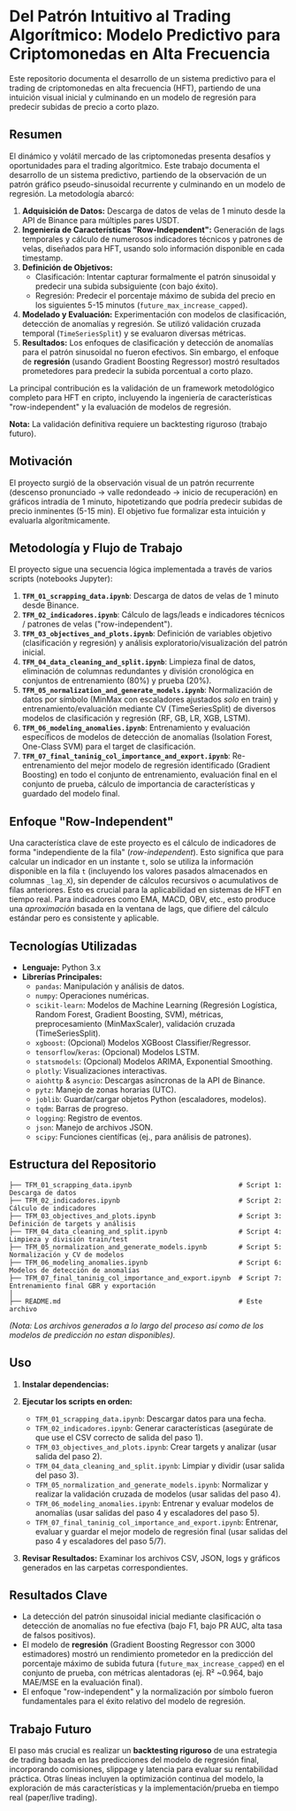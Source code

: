 # Del Patrón Intuitivo al Trading Algorítmico: Modelo Predictivo para Criptomonedas en Alta Frecuencia

Este repositorio documenta el desarrollo de un sistema predictivo para el trading de criptomonedas en alta frecuencia (HFT), partiendo de una intuición visual inicial y culminando en un modelo de regresión para predecir subidas de precio a corto plazo.

## Resumen

El dinámico y volátil mercado de las criptomonedas presenta desafíos y oportunidades para el trading algorítmico. Este trabajo documenta el desarrollo de un sistema predictivo, partiendo de la observación de un patrón gráfico pseudo-sinusoidal recurrente y culminando en un modelo de regresión. La metodología abarcó:

1.  **Adquisición de Datos:** Descarga de datos de velas de 1 minuto desde la API de Binance para múltiples pares USDT.
2.  **Ingeniería de Características "Row-Independent":** Generación de lags temporales y cálculo de numerosos indicadores técnicos y patrones de velas, diseñados para HFT, usando solo información disponible en cada timestamp.
3.  **Definición de Objetivos:**
    *   Clasificación: Intentar capturar formalmente el patrón sinusoidal y predecir una subida subsiguiente (con bajo éxito).
    *   Regresión: Predecir el porcentaje máximo de subida del precio en los siguientes 5-15 minutos (`future_max_increase_capped`).
4.  **Modelado y Evaluación:** Experimentación con modelos de clasificación, detección de anomalías y regresión. Se utilizó validación cruzada temporal (`TimeSeriesSplit`) y se evaluaron diversas métricas.
5.  **Resultados:** Los enfoques de clasificación y detección de anomalías para el patrón sinusoidal no fueron efectivos. Sin embargo, el enfoque de **regresión** (usando Gradient Boosting Regressor) mostró resultados prometedores para predecir la subida porcentual a corto plazo.

La principal contribución es la validación de un framework metodológico completo para HFT en cripto, incluyendo la ingeniería de características "row-independent" y la evaluación de modelos de regresión.

**Nota:** La validación definitiva requiere un backtesting riguroso (trabajo futuro).

## Motivación

El proyecto surgió de la observación visual de un patrón recurrente (descenso pronunciado -> valle redondeado -> inicio de recuperación) en gráficos intradía de 1 minuto, hipotetizando que podría predecir subidas de precio inminentes (5-15 min). El objetivo fue formalizar esta intuición y evaluarla algorítmicamente.

## Metodología y Flujo de Trabajo

El proyecto sigue una secuencia lógica implementada a través de varios scripts (notebooks Jupyter):

1.  **`TFM_01_scrapping_data.ipynb`**: Descarga de datos de velas de 1 minuto desde Binance.
2.  **`TFM_02_indicadores.ipynb`**: Cálculo de lags/leads e indicadores técnicos / patrones de velas ("row-independent").
3.  **`TFM_03_objectives_and_plots.ipynb`**: Definición de variables objetivo (clasificación y regresión) y análisis exploratorio/visualización del patrón inicial.
4.  **`TFM_04_data_cleaning_and_split.ipynb`**: Limpieza final de datos, eliminación de columnas redundantes y división cronológica en conjuntos de entrenamiento (80%) y prueba (20%).
5.  **`TFM_05_normalization_and_generate_models.ipynb`**: Normalización de datos por símbolo (MinMax con escaladores ajustados *solo* en train) y entrenamiento/evaluación mediante CV (TimeSeriesSplit) de diversos modelos de clasificación y regresión (RF, GB, LR, XGB, LSTM).
6.  **`TFM_06_modeling_anomalies.ipynb`**: Entrenamiento y evaluación específicos de modelos de detección de anomalías (Isolation Forest, One-Class SVM) para el target de clasificación.
7.  **`TFM_07_final_taninig_col_importance_and_export.ipynb`**: Re-entrenamiento del mejor modelo de regresión identificado (Gradient Boosting) en todo el conjunto de entrenamiento, evaluación final en el conjunto de prueba, cálculo de importancia de características y guardado del modelo final.

## Enfoque "Row-Independent"

Una característica clave de este proyecto es el cálculo de indicadores de forma "independiente de la fila" (*row-independent*). Esto significa que para calcular un indicador en un instante `t`, solo se utiliza la información disponible en la fila `t` (incluyendo los valores pasados almacenados en columnas `_lag_X`), sin depender de cálculos recursivos o acumulativos de filas anteriores. Esto es crucial para la aplicabilidad en sistemas de HFT en tiempo real. Para indicadores como EMA, MACD, OBV, etc., esto produce una *aproximación* basada en la ventana de lags, que difiere del cálculo estándar pero es consistente y aplicable.

## Tecnologías Utilizadas

*   **Lenguaje:** Python 3.x
*   **Librerías Principales:**
    *   `pandas`: Manipulación y análisis de datos.
    *   `numpy`: Operaciones numéricas.
    *   `scikit-learn`: Modelos de Machine Learning (Regresión Logística, Random Forest, Gradient Boosting, SVM), métricas, preprocesamiento (MinMaxScaler), validación cruzada (TimeSeriesSplit).
    *   `xgboost`: (Opcional) Modelos XGBoost Classifier/Regressor.
    *   `tensorflow`/`keras`: (Opcional) Modelos LSTM.
    *   `statsmodels`: (Opcional) Modelos ARIMA, Exponential Smoothing.
    *   `plotly`: Visualizaciones interactivas.
    *   `aiohttp` & `asyncio`: Descargas asíncronas de la API de Binance.
    *   `pytz`: Manejo de zonas horarias (UTC).
    *   `joblib`: Guardar/cargar objetos Python (escaladores, modelos).
    *   `tqdm`: Barras de progreso.
    *   `logging`: Registro de eventos.
    *   `json`: Manejo de archivos JSON.
    *   `scipy`: Funciones científicas (ej., para análisis de patrones).

## Estructura del Repositorio
```
├── TFM_01_scrapping_data.ipynb                           # Script 1: Descarga de datos
├── TFM_02_indicadores.ipynb                              # Script 2: Cálculo de indicadores
├── TFM_03_objectives_and_plots.ipynb                     # Script 3: Definición de targets y análisis
├── TFM_04_data_cleaning_and_split.ipynb                  # Script 4: Limpieza y división train/test
├── TFM_05_normalization_and_generate_models.ipynb        # Script 5: Normalización y CV de modelos
├── TFM_06_modeling_anomalies.ipynb                       # Script 6: Modelos de detección de anomalías
├── TFM_07_final_taninig_col_importance_and_export.ipynb  # Script 7: Entrenamiento final GBR y exportación
│
├── README.md                                             # Este archivo

```

*(Nota: Los archivos generados a lo largo del proceso así como de los modelos de predicción no estan disponibles).*

## Uso

1.  **Instalar dependencias:**

2.  **Ejecutar los scripts en orden:**
    *   `TFM_01_scrapping_data.ipynb`: Descargar datos para una fecha.
    *   `TFM_02_indicadores.ipynb`: Generar características (asegúrate de que use el CSV correcto de salida del paso 1).
    *   `TFM_03_objectives_and_plots.ipynb`: Crear targets y analizar (usar salida del paso 2).
    *   `TFM_04_data_cleaning_and_split.ipynb`: Limpiar y dividir (usar salida del paso 3).
    *   `TFM_05_normalization_and_generate_models.ipynb`: Normalizar y realizar la validación cruzada de modelos (usar salidas del paso 4).
    *   `TFM_06_modeling_anomalies.ipynb`: Entrenar y evaluar modelos de anomalías (usar salidas del paso 4 y escaladores del paso 5).
    *   `TFM_07_final_taninig_col_importance_and_export.ipynb`: Entrenar, evaluar y guardar el mejor modelo de regresión final (usar salidas del paso 4 y escaladores del paso 5/7).

3.  **Revisar Resultados:** Examinar los archivos CSV, JSON, logs y gráficos generados en las carpetas correspondientes.

## Resultados Clave

*   La detección del patrón sinusoidal inicial mediante clasificación o detección de anomalías no fue efectiva (bajo F1, bajo PR AUC, alta tasa de falsos positivos).
*   El modelo de **regresión** (Gradient Boosting Regressor con 3000 estimadores) mostró un rendimiento prometedor en la predicción del porcentaje máximo de subida futura (`future_max_increase_capped`) en el conjunto de prueba, con métricas alentadoras (ej. R² ~0.964, bajo MAE/MSE en la evaluación final).
*   El enfoque "row-independent" y la normalización por símbolo fueron fundamentales para el éxito relativo del modelo de regresión.

## Trabajo Futuro

El paso más crucial es realizar un **backtesting riguroso** de una estrategia de trading basada en las predicciones del modelo de regresión final, incorporando comisiones, slippage y latencia para evaluar su rentabilidad práctica. Otras líneas incluyen la optimización continua del modelo, la exploración de más características y la implementación/prueba en tiempo real (paper/live trading).

